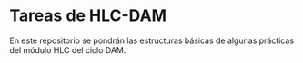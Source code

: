 # Tareas de HLC-DAM
En este repositorio se pondrán las estructuras básicas de algunas prácticas del módulo HLC del ciclo DAM.
